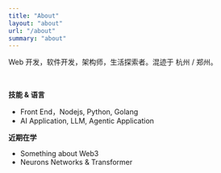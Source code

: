 ```yaml
---
title: "About"
layout: "about"
url: "/about"
summary: "about"
---
```


Web 开发，软件开发，架构师，生活探索者。混迹于 杭州 / 郑州。


<br />

**技能 & 语言**
* Front End，Nodejs, Python, Golang
* AI Application, LLM, Agentic Application


**近期在学**
* Something about Web3
* Neurons Networks & Transformer
